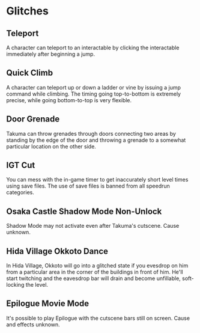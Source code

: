 # Glitches

## Teleport
A character can teleport to an interactable by clicking the interactable immediately after beginning a jump.

## Quick Climb
A character can teleport up or down a ladder or vine by issuing a jump command while climbing. The timing going top-to-bottom is extremely precise, while going bottom-to-top is very flexible.

## Door Grenade
Takuma can throw grenades through doors connecting two areas by standing by the edge of the door and throwing a grenade to a somewhat particular location on the other side.

## IGT Cut
You can mess with the in-game timer to get inaccurately short level times using save files. The use of save files is banned from all speedrun categories.

## Osaka Castle Shadow Mode Non-Unlock
Shadow Mode may not activate even after Takuma's cutscene. Cause unknown.

## Hida Village Okkoto Dance
In Hida Village, Okkoto will go into a glitched state if you evesdrop on him from a particular area in the corner of the buildings in front of him. He'll start twitching and the eavesdrop bar will drain and become unfillable, soft-locking the level.

## Epilogue Movie Mode
It's possible to play Epilogue with the cutscene bars still on screen. Cause and effects unknown.
